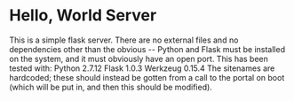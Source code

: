 # Hello, World Server
This is a simple flask server.  There are no external files and no dependencies other than the obvious -- Python and Flask must be installed on the system, and it must obviously have an open port.  This has been tested with:
Python 2.7.12
Flask 1.0.3
Werkzeug 0.15.4
The sitenames are hardcoded; these should instead be gotten from a call to the portal on boot (which will be put in, and then this should be modified).
